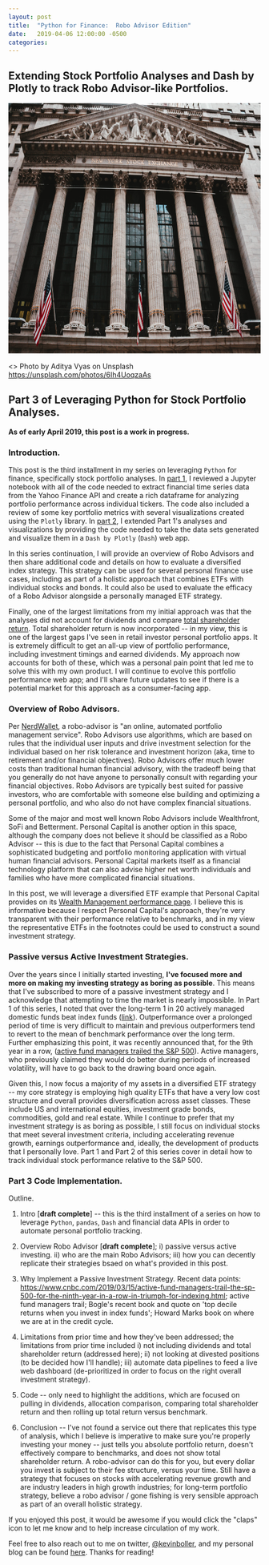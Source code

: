 ```yaml
---
layout: post
title:  "Python for Finance:  Robo Advisor Edition"
date:   2019-04-06 12:00:00 -0500
categories: 
---
```


## Extending Stock Portfolio Analyses and Dash by Plotly to track Robo Advisor-like Portfolios.

<img src="/assets/aditya-vyas-783075-unsplash.jpg" alt="Wall St Stock Exchange" height="500"  style="width: 100%"> 

<> Photo by Aditya Vyas on Unsplash https://unsplash.com/photos/6Ih4UoqzaAs

## Part 3 of Leveraging Python for Stock Portfolio Analyses.

**As of early April 2019, this post is a work in progress.**

### Introduction.
This post is the third installment in my series on leveraging ``Python`` for finance, specifically stock portfolio analyses.  In <a href="https://towardsdatascience.com/python-for-finance-stock-portfolio-analyses-6da4c3e61054" target="_blank">part 1</a>, I reviewed a Jupyter notebook with all of the code needed to extract financial time series data from the Yahoo Finance API and create a rich dataframe for analyzing portfolio performance across individual tickers.  The code also included a review of some key portfolio metrics with several visualizations created using the ``Plotly`` library.  In <a href="https://towardsdatascience.com/python-for-finance-dash-by-plotly-ccf84045b8be" target="_blank">part 2</a>, I extended Part 1's analyses and visualizations by providing the code needed to take the data sets generated and visualize them in a ``Dash by Plotly`` (``Dash``) web app.  

In this series continuation, I will provide an overview of Robo Advisors and then share additional code and details on how to evaluate a diversified index strategy.  This strategy can be used for several personal finance use cases, including as part of a holistic approach that combines ETFs with individual stocks and bonds.  It could also be used to evaluate the efficacy of a Robo Advisor alongside a personally managed ETF strategy.  

Finally, one of the largest limitations from my initial approach was that the analyses did not account for dividends and compare <a href="https://www.investopedia.com/terms/t/tsr.asp" target="_blank">total shareholder return</a>.  Total shareholder return is now incorporated -- in my view, this is one of the largest gaps I've seen in retail investor personal portfolio apps.  It is extremely difficult to get an all-up view of portfolio performance, including investment timings and earned dividends.  My approach now accounts for both of these, which was a personal pain point that led me to solve this with my own product.  I will continue to evolve this portfolio performance web app; and I'll share future updates to see if there is a potential market for this approach as a consumer-facing app.     

### Overview of Robo Advisors.
Per <a href="https://www.nerdwallet.com/blog/investing/best-robo-advisors/" target="_blank">NerdWallet</a>, a robo-advisor is "an online, automated portfolio management service".  Robo Advisors use algorithms, which are based on rules that the individual user inputs and drive investment selection for the individual based on her risk tolerance and investment horizon (aka, time to retirement and/or financial objectives).  Robo Advisors offer much lower costs than traditional human financial advisory, with the tradeoff being that you generally do not have anyone to personally consult with regarding your financial objectives.  Robo Advisors are typically best suited for passive investors, who are comfortable with someone else building and optimizing a personal portfolio, and who also do not have complex financial situations.

Some of the major and most well known Robo Advisors include Wealthfront, SoFi and Betterment.  Personal Capital is another option in this space, although the company does not believe it should be classified as a Robo Advisor -- this is due to the fact that Personal Capital combines a sophisticated budgeting and portfolio monitoring application with virtual human financial advisors.  Personal Capital markets itself as a financial technology platform that can also advise higher net worth individuals and families who have more complicated financial situations.  

In this post, we will leverage a diversified ETF example that Personal Capital provides on its <a href="https://www.personalcapital.com/wealth-management/performance" target="_blank">Wealth Management performance page</a>.  I believe this is informative because I respect Personal Capital's approach, they're very transparent with their performance relative to benchmarks, and in my view the representative ETFs in the footnotes could be used to construct a sound investment strategy.

### Passive versus Active Investment Strategies.
Over the years since I initially started investing, **I've focused more and more on making my investing strategy as boring as possible**.  This means that I've subscribed to more of a passive investment strategy and I acknowledge that attempting to time the market is nearly impossible.  In Part 1 of this series, I noted that over the long-term 1 in 20 actively managed domestic funds beat index funds (<a href="https://www.marketwatch.com/story/why-way-fewer-actively-managed-funds-beat-the-sp-than-we-thought-2017-04-24" target="_blank">link</a>).  Outperformance over a prolonged period of time is very difficult to maintain and previous outperformers tend to revert to the mean of benchmark performance over the long term.  Further emphasizing this point, it was recently announced that, for the 9th year in a row, (<a href="https://www.cnbc.com/2019/03/15/active-fund-managers-trail-the-sp-500-for-the-ninth-year-in-a-row-in-triumph-for-indexing.html" target="_blank">active fund managers trailed the S&P 500</a>).  Active managers, who previously claimed they would do better during periods of increased volatility, will have to go back to the drawing board once again.

Given this, I now focus a majority of my assets in a diversified ETF strategy -- my core strategy is employing high quality ETFs that have a very low cost structure and overall provides diversification across asset classes.  These include US and international equities, investment grade bonds, commodities, gold and real estate.  While I continue to prefer that my investment strategy is as boring as possible, I still focus on individual stocks that meet several investment criteria, including accelerating revenue growth, earnings outperformance and, ideally, the development of products that I personally love.  Part 1 and Part 2 of this series cover in detail how to track individual stock performance relative to the S&P 500.    

### Part 3 Code Implementation.



Outline.

1. Intro [**draft complete**] -- this is the third installment of a series on how to leverage ``Python``, ``pandas``, ``Dash`` and financial data APIs in order to automate personal portfolio tracking.

1. Overview Robo Advisor [**draft complete**]; i) passive versus active investing. ii) who are the main Robo Advisors; iii) how you can decently replicate their strategies bsaed on what's provided in this post.

1. Why Implement a Passive Investment Strategy.  Recent data points:  https://www.cnbc.com/2019/03/15/active-fund-managers-trail-the-sp-500-for-the-ninth-year-in-a-row-in-triumph-for-indexing.html; active fund managers trail; Bogle's recent book and quote on 'top decile returns when you invest in index funds'; Howard Marks book on where we are at in the credit cycle. 

1. Limitations from prior time and how they've been addressed; the limitations from prior time included i) not including dividends and total shareholder return (addressed here); ii) not looking at divested positions (to be decided how I'll handle); iii) automate data pipelines to feed a live web dashboard (de-prioritized in order to focus on the right overall investment strategy).

1. Code -- only need to highlight the additions, which are focused on pulling in dividends, allocation comparison, comparing total shareholder return and then rolling up total return versus benchmark.

1. Conclusion -- I've not found a service out there that replicates this type of analysis, which I believe is imperative to make sure you're properly investing your money -- just tells you absolute portfolio return, doesn't effectively compare to benchmarks, and does not show total shareholder return.  A robo-advisor can do this for you, but every dollar you invest is subject to their fee structure, versus your time.  Still have a strategy that focuses on stocks with accelerating revenue growth and are industry leaders in high growth industries; for long-term portfolio strategy, believe a robo advisor / gone fishing is very sensible approach as part of an overall holistic strategy.  

If you enjoyed this post, it would be awesome if you would click the "claps" icon to let me know and to help increase circulation of my work.

Feel free to also reach out to me on twitter, <a href="https://twitter.com/kevinboller" target="_blank">@kevinboller</a>, and my personal blog can be found <a href="https://kdboller.github.io/" target="_blank">here</a>.  Thanks for reading!
